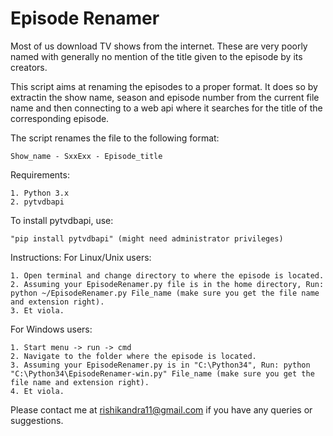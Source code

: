 <h1>Episode Renamer</h1>
<p>Most of us download TV shows from the internet. These are very poorly named with generally no mention of the title given to the episode by its creators.</p>
<p>
This script aims at renaming the episodes to a proper format. It does so by extractin the show name, season and episode number from the current file name and then connecting to a web api where it searches for the title of the corresponding episode.
</p>
The script renames the file to the following format:
	
	Show_name - SxxExx - Episode_title

Requirements:
	
	1. Python 3.x
	2. pytvdbapi

To install pytvdbapi, use:

	"pip install pytvdbapi" (might need administrator privileges)

Instructions:
For Linux/Unix users:
	
	1. Open terminal and change directory to where the episode is located.
	2. Assuming your EpisodeRenamer.py file is in the home directory, Run: python ~/EpisodeRenamer.py File_name (make sure you get the file name and extension right).
	3. Et viola.

For Windows users:
	
	1. Start menu -> run -> cmd
	2. Navigate to the folder where the episode is located.
	3. Assuming your EpisodeRenamer.py is in "C:\Python34", Run: python "C:\Python34\EpisodeRenamer-win.py" File_name (make sure you get the file name and extension right).
	4. Et viola.

Please contact me at rishikandra11@gmail.com if you have any queries or suggestions.
